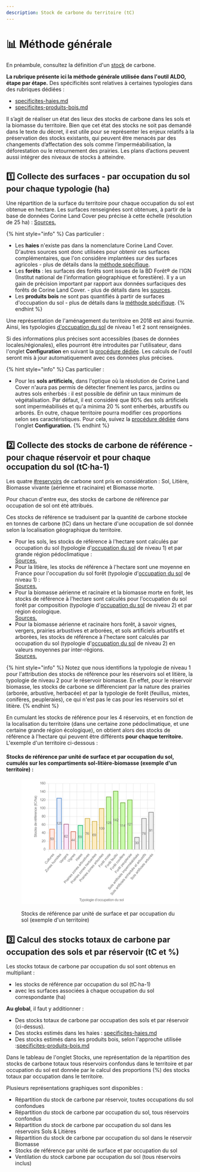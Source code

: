 ```yaml
---
description: Stock de carbone du territoire (tC)
---
```


# 📊 Méthode générale

En préambule, consultez la définition d'un [stock](../introduction/definitions.md#stock-de-carbone) de carbone.

**La rubrique présente ici la méthode générale utilisée dans l'outil ALDO, étape par étape.** Des spécificités sont relatives à certaines typologies dans des rubriques dédiées :&#x20;

* [specificites-haies.md](specificites-haies.md "mention")&#x20;
* [specificites-produits-bois.md](specificites-produits-bois.md "mention")

Il s’agit de réaliser un état des lieux des stocks de carbone dans les sols et la biomasse du territoire. Bien que cet état des stocks ne soit pas demandé dans le texte du décret, il est utile pour se représenter les enjeux relatifs à la préservation des stocks existants, qui peuvent être menacés par des changements d’affectation des sols comme l’imperméabilisation, la déforestation ou le retournement des prairies. Les plans d’actions peuvent aussi intégrer des niveaux de stocks à atteindre.

## :one: Collecte des surfaces - par occupation du sol pour chaque typologie (ha)

Une répartition de la surface du territoire pour chaque occupation du sol est obtenue en hectare. Les surfaces renseignées sont obtenues, à partir de la base de données Corine Land Cover peu précise à cette échelle (résolution de 25 ha) : [Sources.](../introduction/sources.md#surfaces-ha)

{% hint style="info" %}
Cas particulier :

* Les **haies** n'existe pas dans la nomenclature Corine Land Cover. D'autres sources sont donc utilisées pour obtenir ces surfaces complémentaires, que l'on considère implantées _sur_ des surfaces agricoles - plus de détails dans la [méthode spécifique](specificites-haies.md).
* Les **forêts** : les surfaces des forêts sont issues de la BD Forêt® de l'IGN (Institut national de l'information géographique et forestière). Il y a un gain de précision important par rapport aux données surfaciques des forêts de Corine Land Cover. - plus de détails dans les [sources](../introduction/sources.md#donnees-surfaciques-pour-loccupation-du-sol-forets).
* Les **produits bois** ne sont pas quantifiés à partir de surfaces d'occupation du sol - plus de détails dans la [méthode spécifique](specificites-produits-bois.md).
{% endhint %}

Une représentation de l'aménagement du territoire en 2018 est ainsi fournie. Ainsi, les typologies [d'occupation du sol](../introduction/definitions.md#occupation-du-sol-et-changement-doccupation-du-sol) de niveau 1 et 2 sont renseignées.

Si des informations plus précises sont accessibles (bases de données locales/régionales), elles pourront être introduites par l'utilisateur, dans l'onglet **Configuration** en suivant la [procédure dédiée](../configuration/configuration-manuelle.md#mises-a-jour-des-surfaces-doccupation-du-sol). Les calculs de l'outil seront mis à jour automatiquement avec ces données plus précises.

{% hint style="info" %}
Cas particulier :

* Pour les **sols artificiels,**  dans l'optique où la résolution de Corine Land Cover n'aura pas permis de détecter finement les parcs, jardins ou autres sols enherbés : il est possible de définir un taux minimum de végétalisation. Par défaut, il est considéré que 80% des sols artificiels sont imperméabilisés et qu'a minima 20 % sont enherbés, arbustifs ou arborés. En outre, chaque territoire pourra modifier ces proportions selon ses caractéristiques. Pour cela, suivez la [procédure dédiée](../configuration/configuration-manuelle.md#hypotheses-de-repartition-des-surfaces-des-sols-artificialises) dans l'onglet **Configuration.**
{% endhint %}

## :two: Collecte des stocks de carbone de référence - pour chaque réservoir et pour chaque occupation du sol (tC∙ha-1)

Les quatre [#reservoirs](../introduction/definitions.md#reservoirs "mention") de carbone sont pris en considération : Sol, Litière, Biomasse vivante (aérienne et racinaire) et Biomasse morte.

Pour chacun d'entre eux, des stocks de carbone de référence par occupation de sol ont été attribués.&#x20;

Ces stocks de référence se traduisent par la quantité de carbone stockée en tonnes de carbone (tC) dans un hectare d'une occupation de sol donnée selon la localisation géographique du territoire.

* Pour les sols, les stocks de référence à l'hectare sont calculés par occupation du sol (typologie d'[occupation du sol](../introduction/definitions.md#occupation-du-sol-et-changement-doccupation-du-sol) de niveau 1) et par grande région pédoclimatique : \
  [Sources.](../introduction/sources.md#stocks-de-carbone-des-sols)
* Pour la litière, les stocks de référence à l'hectare sont une moyenne en France pour l'occupation du sol forêt (typologie d'[occupation du sol](../introduction/definitions.md#occupation-du-sol-et-changement-doccupation-du-sol) de niveau 1) :\
  [Sources.](../introduction/sources.md#stocks-de-carbone-de-la-litiere)
* Pour la biomasse aérienne et racinaire et la biomasse morte en forêt, les stocks de référence à l'hectare sont calculés pour l'occupation du sol forêt par composition (typologie d'[occupation du sol](../introduction/definitions.md#occupation-du-sol-et-changement-doccupation-du-sol) de niveau 2) et par région écologique.\
  [Sources.](../introduction/sources.md#stocks-de-carbone-de-la-biomasse-des-forets)
* Pour la biomasse aérienne et racinaire hors forêt, à savoir vignes, vergers, prairies arbustives et arborées, et sols artificiels arbustifs et arborées, les stocks de référence à l'hectare sont calculés par occupation du sol (typologie d'[occupation du sol](../introduction/definitions.md#occupation-du-sol-et-changement-doccupation-du-sol) de niveau 2) en valeurs moyennes par inter-régions.\
  [Sources.](../introduction/sources.md#stocks-de-carbone-de-la-biomasse-hors-forets-et-haies)

{% hint style="info" %}
Notez que nous identifions la typologie de niveau 1 pour l'attribution des stocks de référence pour les réservoirs sol et litière, la typologie de niveau 2 pour le réservoir biomasse. En effet, pour le réservoir biomasse, les stocks de carbone se différencient par la nature des prairies (arborée, arbustive, herbacée) et par la typologie de forêt (feuillus, mixtes, conifères, peupleraies), ce qui n'est pas le cas pour les réservoirs sol et litière.
{% endhint %}

En cumulant les stocks de référence pour les 4 réservoirs, et en fonction de la localisation du territoire (dans une certaine zone pédoclimatique, et une certaine grande région écologique), on obtient alors des stocks de référence à l'hectare qui peuvent être différents **pour chaque territoire.** L'exemple d'un territoire ci-dessous :

#### Stocks de référence par unité de surface et par occupation du sol, cumulés sur les compartiments sol-litière-biomasse (exemple d'un territoire) :

<figure><img src="../.gitbook/assets/image (8).png" alt=""><figcaption><p>Stocks de référence par unité de surface et par occupation du sol (exemple d'un territoire)</p></figcaption></figure>

## :three: Calcul des stocks totaux de carbone par occupation des sols et par réservoir (tC et %)

Les stocks totaux de carbone par occupation du sol sont obtenus en multipliant :

* les stocks de référence par occupation du sol (tC∙ha-1)
* avec les surfaces associées à chaque occupation du sol correspondante (ha)

**Au global**, il faut y additionner :&#x20;

* Des stocks totaux de carbone par occupation des sols et par réservoir (ci-dessus).
* Des stocks estimés dans les haies : [specificites-haies.md](specificites-haies.md "mention")
* Des stocks estimés dans les produits bois, selon l'approche utilisée :[specificites-produits-bois.md](specificites-produits-bois.md "mention")

Dans le tableau de l'onglet Stocks, une représentation de la répartition des stocks de carbone totaux tous réservoirs confondus dans le territoire et par occupation du sol est donnée par le calcul des proportions (%) des stocks totaux par occupation dans le territoire.

Plusieurs représentations graphiques sont disponibles :&#x20;

* Répartition du stock de carbone par réservoir, toutes occupations du sol confondues
* Répartition du stock de carbone par occupation du sol, tous réservoirs confondus
* Répartition du stock de carbone par occupation du sol dans les réservoirs Sols & Litières
* Répartition du stock de carbone par occupation du sol dans le réservoir Biomasse
* Stocks de référence par unité de surface et par occupation du sol
* Ventilation du stock carbone par occupation du sol (tous réservoirs inclus)
